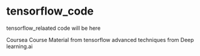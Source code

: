 # tensorflow_code
tensorflow_relaated code will be here

Coursea Course Material from tensorflow advanced techniques from Deep learning.ai
